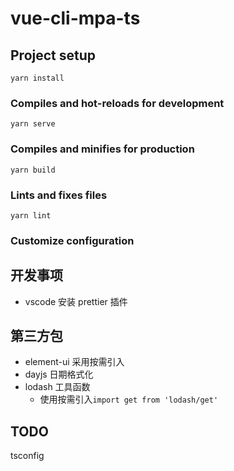 # vue-cli-mpa-ts

## Project setup
```
yarn install
```

### Compiles and hot-reloads for development
```
yarn serve
```

### Compiles and minifies for production
```
yarn build
```

### Lints and fixes files
```
yarn lint
```

### Customize configuration

## 开发事项
- vscode 安装 prettier 插件


## 第三方包

- element-ui 采用按需引入
- dayjs 日期格式化
- lodash 工具函数
  - 使用按需引入`import get from 'lodash/get'`



## TODO 
tsconfig